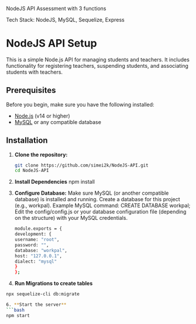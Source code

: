NodeJS API  Assessment with 3 functions

Tech Stack: NodeJS, MySQL, Sequelize, Express

# NodeJS API Setup

This is a simple Node.js API for managing students and teachers. It includes functionality for registering teachers, suspending students, and associating students with teachers.

## Prerequisites

Before you begin, make sure you have the following installed:

- [Node.js](https://nodejs.org/) (v14 or higher)
- [MySQL](https://www.mysql.com/) or any compatible database

## Installation

1. **Clone the repository:**

   ```bash
   git clone https://github.com/simei2k/NodeJS-API.git
   cd NodeJS-API
2. **Install Dependencies**
   npm install

3. **Configure Database:**
   Make sure MySQL (or another compatible database) is installed and running.
   Create a database for this project (e.g., workpal).
   Example MySQL command: CREATE DATABASE workpal;
   Edit the config/config.js or your database configuration file (depending on the structure) with your MySQL credentials.
   ```bash
   module.exports = {
   development: {
   username: "root",
   password: "",
   database: "workpal",
   host: "127.0.0.1",
   dialect: "mysql"
   }
   };

5. **Run Migrations to create tables**
```bash
npx sequelize-cli db:migrate

6. **Start the server**
```bash
npm start


